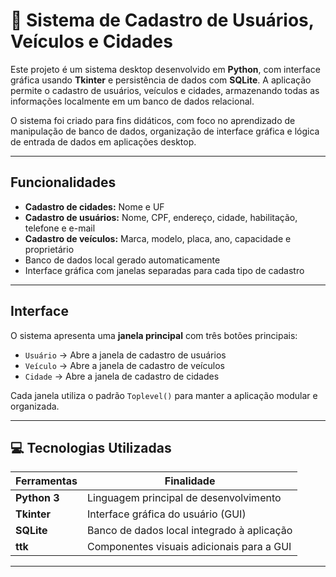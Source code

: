 
# 🚗 Sistema de Cadastro de Usuários, Veículos e Cidades

Este projeto é um sistema desktop desenvolvido em **Python**, com interface gráfica usando **Tkinter** e persistência de dados com **SQLite**. A aplicação permite o cadastro de usuários, veículos e cidades, armazenando todas as informações localmente em um banco de dados relacional.

O sistema foi criado para fins didáticos, com foco no aprendizado de manipulação de banco de dados, organização de interface gráfica e lógica de entrada de dados em aplicações desktop.

---

##  Funcionalidades

-  **Cadastro de cidades:** Nome e UF
-  **Cadastro de usuários:** Nome, CPF, endereço, cidade, habilitação, telefone e e-mail
-  **Cadastro de veículos:** Marca, modelo, placa, ano, capacidade e proprietário
-  Banco de dados local gerado automaticamente
-  Interface gráfica com janelas separadas para cada tipo de cadastro

---

## Interface

O sistema apresenta uma **janela principal** com três botões principais:
- `Usuário` → Abre a janela de cadastro de usuários
- `Veículo` → Abre a janela de cadastro de veículos
- `Cidade` → Abre a janela de cadastro de cidades

Cada janela utiliza o padrão `Toplevel()` para manter a aplicação modular e organizada.

---


## 💻 Tecnologias Utilizadas

| Ferramentas  | Finalidade                                       |
|--------------|--------------------------------------------------|
| **Python 3** | Linguagem principal de desenvolvimento           |
| **Tkinter**  | Interface gráfica do usuário (GUI)               |
| **SQLite**   | Banco de dados local integrado à aplicação       |
| **ttk**      | Componentes visuais adicionais para a GUI        |

---
